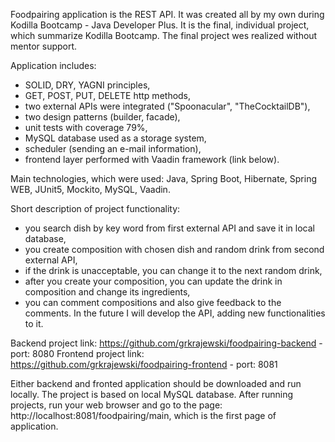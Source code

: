Foodpairing application is the REST API. It was created all by my own during Kodilla Bootcamp - Java Developer Plus.
It is the final, individual project, which summarize Kodilla Bootcamp. The final project wes realized without mentor support.

Application includes:
- SOLID, DRY, YAGNI principles,
- GET, POST, PUT, DELETE http methods,
- two external APIs were integrated ("Spoonacular", "TheCocktailDB"),
- two design patterns (builder, facade),
- unit tests with coverage 79%,
- MySQL database used as a storage system,
- scheduler (sending an e-mail information),
- frontend layer performed with Vaadin framework (link below).

Main technologies, which were used:
Java, Spring Boot, Hibernate, Spring WEB, JUnit5, Mockito, MySQL, Vaadin.

Short description of project functionality:
- you search dish by key word from first external API and save it in local database,
- you create composition with chosen dish and random drink from second external API,
- if the drink is unacceptable, you can change it to the next random drink,
- after you create your composition, you can update the drink in composition and change its ingredients,
- you can comment compositions and also give feedback to the comments.
In the future I will develop the API, adding new functionalities to it.

Backend project link: https://github.com/grkrajewski/foodpairing-backend - port: 8080
Frontend project link: https://github.com/grkrajewski/foodpairing-frontend - port: 8081

Either backend and fronted application should be downloaded and run locally. The project is based on local MySQL database.
After running projects, run your web browser and go to the page:
http://localhost:8081/foodpairing/main, which is the first page of application.